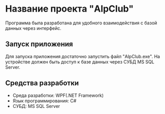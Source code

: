 # Название проекта "AlpClub"
Программа была разработана для удобного взаимодействия с базой данных через интерфейс.
## Запуск приложения
Для запуска приложения достаточно запустить файл "AlpClub.exe". На устройстве должен быть доступ к базе данных через СУБД MS SQL Server.
## Средства разработки
- Среда разработки: WPF(.NET Framework)
- Язык программирования: C#
- СУБД: MS SQL Server
